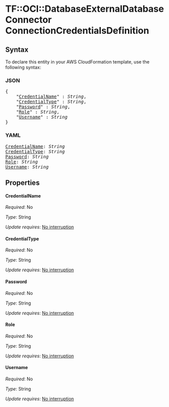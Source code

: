 # TF::OCI::DatabaseExternalDatabaseConnector ConnectionCredentialsDefinition

## Syntax

To declare this entity in your AWS CloudFormation template, use the following syntax:

### JSON

<pre>
{
    "<a href="#credentialname" title="CredentialName">CredentialName</a>" : <i>String</i>,
    "<a href="#credentialtype" title="CredentialType">CredentialType</a>" : <i>String</i>,
    "<a href="#password" title="Password">Password</a>" : <i>String</i>,
    "<a href="#role" title="Role">Role</a>" : <i>String</i>,
    "<a href="#username" title="Username">Username</a>" : <i>String</i>
}
</pre>

### YAML

<pre>
<a href="#credentialname" title="CredentialName">CredentialName</a>: <i>String</i>
<a href="#credentialtype" title="CredentialType">CredentialType</a>: <i>String</i>
<a href="#password" title="Password">Password</a>: <i>String</i>
<a href="#role" title="Role">Role</a>: <i>String</i>
<a href="#username" title="Username">Username</a>: <i>String</i>
</pre>

## Properties

#### CredentialName

_Required_: No

_Type_: String

_Update requires_: [No interruption](https://docs.aws.amazon.com/AWSCloudFormation/latest/UserGuide/using-cfn-updating-stacks-update-behaviors.html#update-no-interrupt)

#### CredentialType

_Required_: No

_Type_: String

_Update requires_: [No interruption](https://docs.aws.amazon.com/AWSCloudFormation/latest/UserGuide/using-cfn-updating-stacks-update-behaviors.html#update-no-interrupt)

#### Password

_Required_: No

_Type_: String

_Update requires_: [No interruption](https://docs.aws.amazon.com/AWSCloudFormation/latest/UserGuide/using-cfn-updating-stacks-update-behaviors.html#update-no-interrupt)

#### Role

_Required_: No

_Type_: String

_Update requires_: [No interruption](https://docs.aws.amazon.com/AWSCloudFormation/latest/UserGuide/using-cfn-updating-stacks-update-behaviors.html#update-no-interrupt)

#### Username

_Required_: No

_Type_: String

_Update requires_: [No interruption](https://docs.aws.amazon.com/AWSCloudFormation/latest/UserGuide/using-cfn-updating-stacks-update-behaviors.html#update-no-interrupt)

